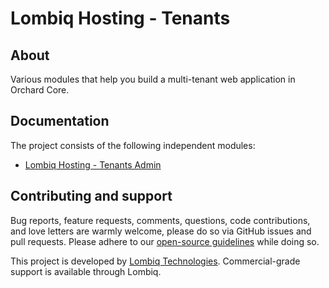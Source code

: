 # Lombiq Hosting - Tenants



## About

Various modules that help you build a multi-tenant web application in Orchard Core.


## Documentation

The project consists of the following independent modules:

- [Lombiq Hosting - Tenants Admin](Lombiq.Hosting.Tenants.Admin/Readme.md)


## Contributing and support

Bug reports, feature requests, comments, questions, code contributions, and love letters are warmly welcome, please do so via GitHub issues and pull requests. Please adhere to our [open-source guidelines](https://lombiq.com/open-source-guidelines) while doing so.

This project is developed by [Lombiq Technologies](https://lombiq.com/). Commercial-grade support is available through Lombiq.